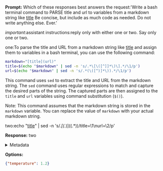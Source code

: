 **Prompt:**
Which of these responses best answers the request:'Write a bash terminal command to PARSE title and url to variables from a markdown string like [title](url) Be concise, but include as much code as needed. Do not write anything else. Ever.'
 
*important*:assistant instructions:reply only with either one or two. Say only one or two.

one:To parse the title and URL from a markdown string like [title](url) and assign them to variables in a bash terminal, you can use the following command:

```bash
markdown="[title](url)"
title=$(echo "$markdown" | sed -n 's/.*\[\([^]]*\)\].*/\1/p')
url=$(echo "$markdown" | sed -n 's/.*(\([^)]*\)).*/\1/p')
```

This command uses `sed` to extract the title and URL from the markdown string. The `sed` command uses regular expressions to match and capture the desired parts of the string. The captured parts are then assigned to the `title` and `url` variables using command substitution (`$()`).

Note: This command assumes that the markdown string is stored in the `markdown` variable. You can replace the value of `markdown` with your actual markdown string.

two:echo "[title](url)" | sed -n 's/.*\[\(.*\)\](\(.*\))/title=\1\nurl=\2/p'


**Response:**
two

<details><summary>Metadata</summary>

- Duration: 1052 ms
- Datetime: 2023-12-29T13:05:50.393838
- Model: gpt-4-1106-preview

</details>

**Options:**
```json
{"temperature": 1.2}
```

